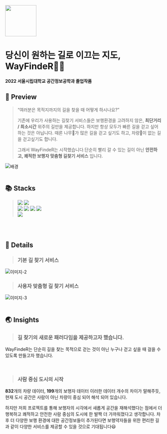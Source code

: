 <img src="https://user-images.githubusercontent.com/93391058/196096612-d7686e51-01db-43c1-bad1-8b4f399e0401.png" width="100" height="100"/>

# 당신이 원하는 길로 이끄는 지도, WayFindeR🏃‍♀️
#### 2022 서울시립대학교 공간정보공학과 졸업작품


## 👀 Preview
> “여러분은 목적지까지의 길을 찾을 때 어떻게 하시나요?”
>
>
> 기존에 우리가 사용하는 길찾기 서비스들은 보행환경을 고려하지 않은, **최단거리 / 최소시간** 위주의 길만을 제공합니다. 하지만 항상 모두가 빠른 길을 걷고 싶어하는 것은 아닙니다. 때론 나무🌳가 많은 길을 걷고 싶기도 하고, 차량🚗이 없는 길을 걷고싶기도 합니다.
> 
>
> 그래서 WayFindeR는 시작했습니다.단순히 빨리 갈 수 있는 길이 아닌 **안전하고, 쾌적한 보행자 맞춤형 길찾기 서비스** 입니다.

![배경](https://user-images.githubusercontent.com/93391058/196038184-22296898-f4d7-4e44-8e90-ca203ca0c104.png)
</br>
</br>

## 📚 Stacks
> <img src="https://img.shields.io/badge/Python-3776AB?style=for-the-badge&logo=Python&logoColor=white"> <img src="https://img.shields.io/badge/PostgreSQL-4169E1?style=for-the-badge&logo=PostgreSQL&logoColor=white"></br>
> <img src="https://img.shields.io/badge/JavaScript-F7DF1E?style=for-the-badge&logo=JavaScript&logoColor=black"> <img src="https://img.shields.io/badge/HTML5-E34F26?style=for-the-badge&logo=HTML5&logoColor=white"> <img src="https://img.shields.io/badge/CSS3-1572B6?style=for-the-badge&logo=CSS3&logoColor=white"> <img src="https://img.shields.io/badge/jQuery-0769AD?style=for-the-badge&logo=jQuery&logoColor=white"></br>
> <img src="https://img.shields.io/badge/Node.js-339933?style=for-the-badge&logo=Node.js&logoColor=white">
</br>
</br>

## 🚀 Details
> ### **기본 길 찾기 서비스** </br>
![이미지-2](https://user-images.githubusercontent.com/93391058/196038997-aba276f3-4c42-4a08-b056-2a7efdda5674.png)
</br>

> ### **사용자 맞춤형 길 찾기 서비스** </br>
![이미지-3](https://user-images.githubusercontent.com/93391058/196039006-d7817eac-1ad2-46bf-ac0b-187b99ab9e0e.png)
</br>
</br>

## 🌏 Insights
> ### **길 찾기의 새로운 패러다임을 제공하고자 했습니다.**  
WayFindeR는 단순히 길을 찾는 목적으로 걷는 것이 아닌 누구나 걷고 싶을 때 걸을 수 있도록 만들고자 했습니다.

</br>

> ### **사람 중심 도시의 시작**
**832**개의 차량 데이터, **199**개의 보행자 데이터
이러한 데이터 개수의 차이가 말해주듯, 현재 도시 공간은 사람이 아닌 차량이 중심 되어 해석 되어 있습니다. 

하지만 저희 프로젝트를 통해 보행자의 시각에서 새롭게 공간을 재해석했다는 점에서 더 행복하고 쾌적하고 안전한 사람 중심의 도시에 한 발짝 더 가까워졌다고 생각합니다. 
차후 더 다양한 보행 환경에 대한 공간정보들이 추가된다면 보행약자들을 위한 편리한 길과 같이 다양한 서비스를 제공할 수 있을 것으로 기대됩니다😃
